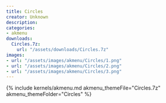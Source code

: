 ```yaml
---
title: Circles
creator: Unknown
description: 
categories:
- akmenu
downloads:
  Circles.7z:
    url: "/assets/downloads/Circles.7z"
images:
- url: "/assets/images/akmenu/Circles/1.png"
- url: "/assets/images/akmenu/Circles/2.png"
- url: "/assets/images/akmenu/Circles/3.png"
---
```


{% include kernels/akmenu.md akmenu_themeFile="Circles.7z" akmenu_themeFolder="Circles" %}
